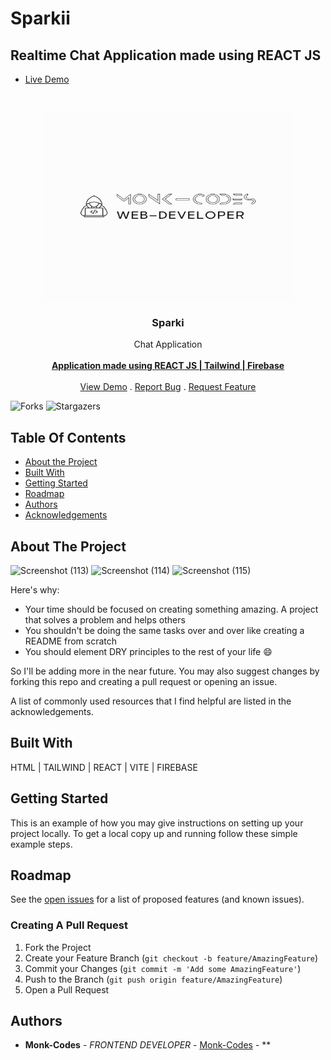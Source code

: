 # Sparkii
## Realtime Chat Application made using REACT JS
- [Live Demo](https://sparki.netlify.app/)
<br/>
<p align="center">
<img src="logo.png" alt="image" width="400" height="300">
  <a href="https://github.com/Monk-Codes/sparkii">
  </a>
  <h3 align="center">Sparki</h3>

  <p align="center">
    Chat Application
    <br/>
    <br/>
    <a href="https://github.com/Monk-Codes/sparkii"><strong>Application made using REACT JS | Tailwind | Firebase</strong></a>
    <br/>
    <br/>
    <a href="https://github.com/Monk-Codes/sparkii">View Demo</a>
    .
    <a href="https://github.com/Monk-Codes/sparkii/issues">Report Bug</a>
    .
    <a href="https://github.com/Monk-Codes/sparkii/issues">Request Feature</a>
  </p>
</p>

![Forks](https://img.shields.io/github/forks/Monk-Codes/sparkii?style=social) ![Stargazers](https://img.shields.io/github/stars/Monk-Codes/sparkii?style=social) 

## Table Of Contents

* [About the Project](#about-the-project)
* [Built With](#built-with)
* [Getting Started](#getting-started)
* [Roadmap](#roadmap)
* [Authors](#authors)
* [Acknowledgements](#acknowledgements)

## About The Project

![Screenshot (113)](https://github.com/Monk-Codes/sparkii/assets/84877191/edcd8708-d05d-4902-b177-9edf8f96ceb3)
![Screenshot (114)](https://github.com/Monk-Codes/sparkii/assets/84877191/f2bcbf47-cea8-4f3b-b532-38a9dde754ce)
![Screenshot (115)](https://github.com/Monk-Codes/sparkii/assets/84877191/fef78df5-33e8-43eb-9835-5ecdfa0cbb7f)

Here's why:

* Your time should be focused on creating something amazing. A project that solves a problem and helps others
* You shouldn't be doing the same tasks over and over like creating a README from scratch
* You should element DRY principles to the rest of your life :smile:

 So I'll be adding more in the near future. You may also suggest changes by forking this repo and creating a pull request or opening an issue.

A list of commonly used resources that I find helpful are listed in the acknowledgements.

## Built With

HTML | TAILWIND | REACT | VITE | FIREBASE

## Getting Started

This is an example of how you may give instructions on setting up your project locally.
To get a local copy up and running follow these simple example steps.

## Roadmap

See the [open issues](https://github.com/Monk-Codes//issues) for a list of proposed features (and known issues).

### Creating A Pull Request

1. Fork the Project
2. Create your Feature Branch (`git checkout -b feature/AmazingFeature`)
3. Commit your Changes (`git commit -m 'Add some AmazingFeature'`)
4. Push to the Branch (`git push origin feature/AmazingFeature`)
5. Open a Pull Request

## Authors

* **Monk-Codes** - *FRONTEND DEVELOPER* - [Monk-Codes](https://github.com/Monk-Codes) - **
